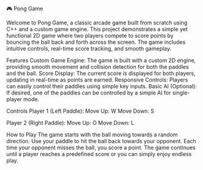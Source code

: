 🎮 Pong Game


Welcome to Pong Game, a classic arcade game built from scratch using C++ and a custom game engine. This project demonstrates a simple yet functional 2D game where two players compete to score points by bouncing the ball back and forth across the screen. The game includes intuitive controls, real-time score tracking, and smooth gameplay.

Features
Custom Game Engine: The game is built with a custom 2D engine, providing smooth movement and collision detection for both the paddles and the ball.
Score Display: The current score is displayed for both players, updating in real-time as points are earned.
Responsive Controls: Players can easily control their paddles using simple key inputs.
Basic AI (Optional): If desired, one of the paddles can be controlled by a simple AI for single-player mode.


Controls
Player 1 (Left Paddle):
Move Up: W
Move Down: S

Player 2 (Right Paddle):
Move Up: O
Move Down: L


How to Play
The game starts with the ball moving towards a random direction.
Use your paddle to hit the ball back towards your opponent.
Each time your opponent misses the ball, you score a point.
The game continues until a player reaches a predefined score or you can simply enjoy endless play.
